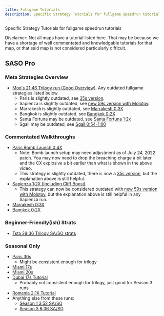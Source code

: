 ```yaml
---
title: Fullgame Tutorials
description: Specific Strategy Tutorials for fullgame speedrun tutorials
---
```


Specific Strategy Tutorials for fullgame speedrun tutorials

Disclaimer: Not all maps have a tutorial listed here. That may be because we have a shortage of well commentated and knowledgable tutorials for that map, or that said map is not considered particularly difficult.

## SASO Pro

### Meta Strategies Overview
* [Moo's 21:46 Trilogy run (Good Overview)](https://www.youtube.com/watch?v=a7rvM9sJXes). Any outdated fullgame strategies listed below.
	* Paris is slightly outdated, see [35s version](https://youtu.be/10LNYNs5TkE).
	* Sapienza is slightly outdated, see [new 59s version with Molotov](https://youtu.be/L48_cPcfAyo).
	* Marrakesh is slightly outdated, see [Marrakesh 0:3X](https://youtu.be/wqpDMdvhoAU)
	* Bangkok is slightly outdated, see [Bangkok 0:2X](https://youtu.be/DfEQBmea1_0)
	* Santa Fortuna may be outdated, see [Santa Fortuna 1:2x](https://youtu.be/sUHJbv5ebNA?t=931)
	* Sgail may be outdated, see [Sgail 0:54-1:00](https://youtu.be/yMkjtXXBf9Q)


### Commentated Walkthroughs
* [Paris Bomb Launch 0:4X](https://youtu.be/4zrEvV_nwGI)
	* Note: Bomb launch setup may need adjustment as of July 24, 2022 patch. You may now need to drop the breaching charge a bit later and the CX explosive a bit earlier than what is shown in the above video.
	* This strategy is slightly outdated, there is now a [35s version](https://youtu.be/10LNYNs5TkE), but the explanation above is still helpful.
* [Sapienza 1:2X (Including Cliff Boost)](https://youtu.be/BqgSfJlBoGU)
	* This strategy can now be considered outdated with [new 59s version with Molotov](https://youtu.be/L48_cPcfAyo), but the explanation above is still helpful in any Sapienza run.
* [Marrakesh 0:3X](https://youtu.be/wqpDMdvhoAU)
* [Bangkok 0:2X](https://youtu.be/DfEQBmea1_0)

### Beginner-Friendly(ish) Strats
* [Tsta 29:36 Trilogy SA/SO strats](https://www.youtube.com/watch?v=vR9otQKNVAw)

### Seasonal Only
* [Paris 30s](https://youtu.be/zoZFALSCoLs?t=6)
	* Might be consistent enough for trilogy
* [Miami 17s](https://youtu.be/H1gRKLHN6k0)
* [Miami 20s](https://www.youtube.com/watch?v=zxa7gFswhxA)
* [Dubai 17s Tutorial](https://www.youtube.com/watch?v=7cmZn47I7sY)
	* Probably not consistent enough for trilogy, just good for Season 3 runs
* [Romania 2:1X Tutorial](https://youtu.be/F0mYxJ0CE2s?t=154)
* Anything else from these runs: 
	* [Season 1 3:52 SA/SO](https://www.youtube.com/watch?v=zoZFALSCoLs)
	* [Season 3 6:06 SA/SO](https://www.youtube.com/watch?v=arQyev_l_Vk)